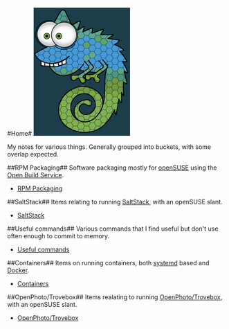 #Home#
![Goofy Chameleon][i]

My notes for various things. Generally grouped into buckets, with some overlap expected.

##RPM Packaging##
Software packaging mostly for [openSUSE][1] using the [Open Build Service][2].

* [RPM Packaging][A]

##SaltStack##
Items relating to running [SaltStack][3], with an openSUSE slant.

* [SaltStack][B]

##Useful commands##
Various commands that I find useful but don't use often enough to commit to memory.

* [Useful commands][C]

##Containers##
Items on running containers, both [systemd][4] based and [Docker][5].

* [Containers][D]

##OpenPhoto/Trovebox##
Items realating to running [OpenPhoto/Trovebox][6], with an openSUSE slant.

* [OpenPhoto/Trovebox][E]

[i]: GoofyChameleon.png
[A]: rpmpackaging.md
[B]: saltstack.md
[C]: commands.md
[D]: containers.md
[E]: openphoto.md

[1]: https://www.opensuse.org "The openSUSE Project"
[2]: https://openbuildservice.org
[3]: http://www.saltstack.org
[4]: http://www.freedesktop.org/wiki/Software/systemd/
[5]: https://www.docker.com/
[6]: https://github.com/photo/frontend